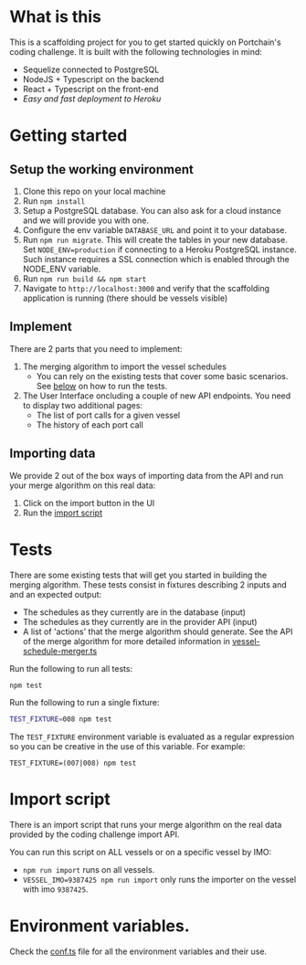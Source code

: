 
# What is this

This is a scaffolding project for you to get started quickly on Portchain's coding challenge.
It is built with the following technologies in mind:
- Sequelize connected to PostgreSQL
- NodeJS + Typescript on the backend
- React + Typescript on the front-end
- *Easy and fast deployment to Heroku*

# Getting started

## Setup the working environment

1. Clone this repo on your local machine
2. Run `npm install`
3. Setup a PostgreSQL database. You can also ask for a cloud instance and we will provide you with one. 
4. Configure the env variable `DATABASE_URL` and point it to your database.
5. Run `npm run migrate`. This will create the tables in your new database. Set `NODE_ENV=production` if connecting to a Heroku PostgreSQL instance. Such instance requires a SSL connection which is enabled through the NODE_ENV variable.
5. Run `npm run build && npm start`
6. Navigate to `http://localhost:3000` and verify that the scaffolding application is running (there should be vessels visible)

## Implement

There are 2 parts that you need to implement:

1. The merging algorithm to import the vessel schedules
   - You can rely on the existing tests that cover some basic scenarios. See [below](#tests) on how to run the tests.
2. The User Interface oncluding a couple of new API endpoints. You need to display two additional pages:
   - The list of port calls for a given vessel
   - The history of each port call

## Importing data

We provide 2 out of the box ways of importing data from the API and run your merge algorithm on this real data:

1. Click on the import button in the UI
2. Run the [import script](#import-script)

# Tests

There are some existing tests that will get you started in building the merging algorithm.
These tests consist in fixtures describing 2 inputs and and an expected output:

- The schedules as they currently are in the database (input)
- The schedules as they currently are in the provider API (input)
- A list of 'actions' that the merge algorithm should generate. See the API of the merge algorithm for more detailed information in [vessel-schedule-merger.ts](https://github.com/Portchain/coding-challenge-data-import-scaffolding/blob/master/src/server/import-service/vessel-schedule-merger.ts)


Run the following to run all tests:

```sh
npm test
```

Run the following to run a single fixture:

```sh
TEST_FIXTURE=008 npm test
```

The `TEST_FIXTURE` environment variable is evaluated as a regular expression so you can be creative in the use of this variable.
For example:
```
TEST_FIXTURE=(007|008) npm test
```

# Import script

There is an import script that runs your merge algorithm on the real data provided by the coding challenge import API.

You can run this script on ALL vessels or on a specific vessel by IMO:

- `npm run import` runs on all vessels.
- `VESSEL_IMO=9387425 npm run import` only runs the importer on the vessel with imo `9387425`.

# Environment variables.

Check the [conf.ts](src/server/conf.ts) file for all the environment variables and their use.
